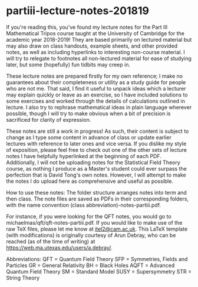# partiii-lecture-notes-201819

If you're reading this, you've found my lecture notes for the Part III Mathematical Tripos course taught at the University of Cambridge for the academic year 2018-2019! They are based primarily on lectured material but may also draw on class handouts, example sheets, and other provided notes, as well as including hyperlinks to interesting non-course material. I will try to relegate to footnotes all non-lectured material for ease of studying later, but some (hopefully) fun tidbits may creep in.

These lecture notes are prepared firstly for my own reference; I make no guarantees about their completeness or utility as a study guide for people who are not me. That said, I find it useful to unpack ideas which a lecturer may explain quickly or leave as an exercise, so I have included solutions to some exercises and worked through the details of calculations outlined in lecture. I also try to rephrase mathematical ideas in plain language wherever possible, though I will try to make obvious when a bit of precision is sacrificed for clarity of expression.

These notes are still a work in progress! As such, their content is subject to change as I type some content in advance of class or update earlier lectures with reference to later ones and vice versa. If you dislike my style of exposition, please feel free to check out one of the other sets of lecture notes I have helpfully hyperlinked at the beginning of each PDF. Additionally, I will not be uploading notes for the Statistical Field Theory course, as nothing I produce as a Master's student could ever surpass the perfection that is David Tong's own notes. However, I will attempt to make the notes I do upload here as comprehensive and useful as possible.

How to use these notes:
The folder structure arranges notes into term and then class. The note files are saved as PDFs in their corresponding folders, with the name convention (class abbreviation)-notes-partiii.pdf.

For instance, if you were looking for the QFT notes, you would go to michaelmas/qft/qft-notes-partiii.pdf. If you would like to make use of the raw TeX files, please let me know at itel2@cam.ac.uk. This LaTeX template (with modifications) is originally courtesy of Arun Debray, who can be reached (as of the time of writing) at https://web.ma.utexas.edu/users/a.debray/.

Abbreviations:
QFT = Quantum Field Theory
SFP = Symmetries, Fields and Particles
GR = General Relativity
BH = Black Holes
AQFT = Advanced Quantum Field Theory
SM = Standard Model
SUSY = Supersymmetry
STR = String Theory
